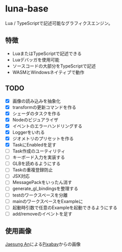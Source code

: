 # luna-base

Lua / TypeScriptで記述可能なグラフィクスエンジン。

## 特徴
 * LuaまたはTypeScriptで記述できる
 * Luaデバッガを使用可能
 * ソースコードの大部分をTypeScriptで記述
 * WASMとWindowsネイティブで動作

## TODO
 * [x] 画像の読み込みを抽象化
 * [x] transformの更新コマンドを作る
 * [x] シェーダのタスクを作る
 * [x] Nodeのビジュアライザ
 * [x] イベントのエラーハンドリングする
 * [x] Loggerをいれる
 * [x] ジオメトリのプリセットを作る
 * [x] TaskにEnabledを足す
 * [ ] Task作成のユーティリティ
 * [ ] キーボード入力を実装する
 * [ ] GLBを読めるようにする
 * [ ] Taskの重複登録防止
 * [ ] JSX対応
 * [ ] MessagePackをいったん消す
 * [ ] generate_gl_bindingsを整理する
 * [ ] testのワークスペースを分離
 * [ ] mainのワークスペースをExampleに
 * [ ] 起動時引数で任意のExampleを起動できるようにする
 * [ ] add/removeのイベントを足す

## 使用画像
<a href="https://pixabay.com/ja/users/ajs1980518-11074902/?utm_source=link-attribution&amp;utm_medium=referral&amp;utm_campaign=image&amp;utm_content=5365926">Jaesung An</a>による<a href="https://pixabay.com/ja/?utm_source=link-attribution&amp;utm_medium=referral&amp;utm_campaign=image&amp;utm_content=5365926">Pixabay</a>からの画像
